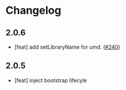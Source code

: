 # Changelog

## 2.0.6

- [feat] add setLibraryName for umd. ([#240](https://github.com/ice-lab/icestark/issues/240))
## 2.0.5

- [feat] inject bootstrap lifecyle
